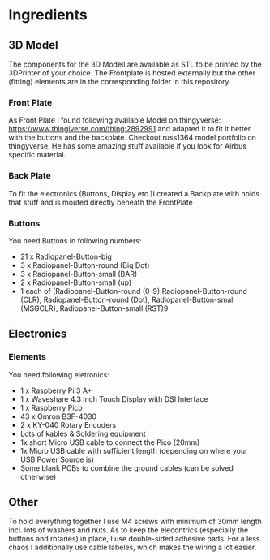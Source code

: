 # Ingredients 


## 3D Model
The components for the 3D Modell are available as STL to be printed by the 3DPrinter of your choice. The Frontplate is hosted externally but the other (fitting) elements are in the corresponding folder in this repository. 

### Front Plate
As Front Plate I found following available Model on thingyverse: https://www.thingiverse.com/thing:2892991 and adapted it to fit it better with the buttons and the backplate. Checkout russ1364 model portfolio on thingyverse. He has some amazing stuff available if you look for Airbus specific material. 

### Back Plate
To fit the electronics (Buttons, Display etc.)I created a Backplate with holds that stuff and is mouted directly beneath the FrontPlate

### Buttons
You need Buttons in following numbers:
- 21 x Radiopanel-Button-big
- 3 x Radiopanel-Button-round (Big Dot)
- 3 x Radiopanel-Button-small (BAR)
- 2 x Radiopanel-Button-small (up)
- 1 each of (Radiopanel-Button-round (0-9),Radiopanel-Button-round (CLR), Radiopanel-Button-round (Dot), Radiopanel-Button-small (MSGCLR), Radiopanel-Button-small (RST)9


## Electronics

### Elements
You need following eletronics:
- 1 x Raspberry Pi 3 A+ 
- 1 x Waveshare 4.3 inch Touch Display with DSI Interface
- 1 x Raspberry Pico
- 43 x Omron B3F-4030
- 2 x KY-040 Rotary Encoders
- Lots of kables & Soldering equipment
- 1x short Micro USB cable to connect the Pico (20mm)
- 1x Micro USB cable with sufficient length (depending on where your USB Power Source is)
- Some blank PCBs to combine the ground cables (can be solved otherwise)

## Other
To hold everything together I use M4 screws with minimum of 30mm length incl. lots of washers and nuts. As to keep the elecontrics (especially the buttons and rotaries) in place, I use double-sided adhesive pads. For a less chaos I additionally use cable labeles, which makes the wiring a lot easier. 

